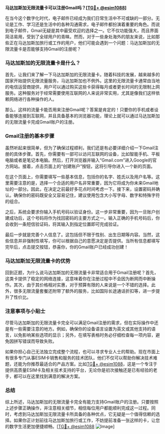 **马达加斯加无限流量卡可以注册Gmail吗？[[TG💪+ @esim1088](https://t.me/s/esim1088)]**

在当今这个数字化时代，电子邮件已经成为我们日常生活中不可或缺的一部分。无论是工作、学习还是生活中的各种沟通需求，电子邮件都扮演着重要的角色。而说到电子邮件，Gmail无疑是其中最受欢迎的选择之一。它不仅功能强大，而且界面简洁易用，受到了全球用户的青睐。然而，对于一些身处海外的朋友来说，比如那些正在马达加斯加旅行或工作的用户，他们可能会遇到一个问题：马达加斯加的无限流量卡是否能够支持Gmail的注册呢？

### 马达加斯加的无限流量卡是什么？

首先，让我们来了解一下马达加斯加的无限流量卡。随着科技的发展，越来越多的国家开始提供无限流量服务，马达加斯加也不例外。这里的无限流量卡通常由当地的电信运营商提供，用户可以通过购买这些卡获得每月或者更长时间的无限制上网服务。这种服务对于经常需要使用互联网的人来说非常实用，尤其是像我们这样依赖网络进行各种操作的人。

那么，这样的流量卡能否用来注册Gmail呢？答案是肯定的！只要你的手机或者设备能够连接到互联网，并且具备基本的浏览器功能，理论上就可以通过马达加斯加的无限流量卡完成Gmail账户的注册。

### Gmail注册的基本步骤

虽然听起来很简单，但为了确保过程顺利，我们还是有必要详细介绍一下Gmail注册的具体步骤。首先，你需要有一部可以访问互联网的设备，比如智能手机、平板电脑或者是笔记本电脑。然后，打开浏览器并输入“Gmail.com”进入Google的官方网站。接着，点击页面上的“创建账户”按钮，这将引导你进入一个新的页面。

在这个页面上，你需要填写一些基本信息，包括你的名字、姓氏以及用户名等。这里需要注意的是，选择一个合适的用户名非常重要，因为它将成为你未来Gmail地址的一部分。因此，在决定之前最好多花点时间考虑一下。接下来，设置密码并确认。确保你的密码既安全又容易记住，建议使用包含大小写字母、数字和特殊字符的组合。

之后，系统会要求你输入手机号码以验证身份。这一步非常重要，因为一旦账户创建成功后，这个号码将作为找回密码的主要方式之一。输入正确的手机号码后，你会收到一条短信验证码，将其输入到指定位置即可完成验证。

最后一步就是完善个人信息了。这包括但不限于性别、出生日期等内容。当然，这些信息并非强制性填写，你可以根据自己的意愿决定是否提供。当所有信息都填写完毕后，点击提交按钮，恭喜你，你的Gmail账户已经成功创建！

### 马达加斯加无限流量卡的优势

回到正题，为什么说马达加斯加的无限流量卡非常适合用于Gmail注册呢？首先，这类卡提供了稳定的网络连接，这意味着你在注册过程中不会因为断网而中断操作。其次，由于其价格相对实惠，对于预算有限的人来说是一个不错的选择。此外，很多无限流量套餐还附带了额外的服务，比如国际长途通话折扣等，进一步提升了性价比。

### 注意事项与小贴士

尽管马达加斯加的无限流量卡完全可以满足Gmail注册的需求，但在实际操作中还是有一些需要注意的地方。例如，确保你的设备语言设置为英文或其他支持的语言，以免影响某些选项的显示；另外，在填写表格时务必仔细检查每一项内容，避免因拼写错误而导致失败。

如果你担心自己无法独立完成整个流程，也可以寻求专业人士的帮助。现在市面上有很多专门从事ESIM卡销售和服务的技术团队，他们不仅可以帮助你解决技术难题，还能为你推荐最适合的产品方案。比如[TG💪+ @esim1088](https://t.me/s/esim1088)，这是一个专注于提供高质量ESIM卡及相关技术支持的平台，无论你是初次接触还是已有经验的老手，都可以在这里找到满意的解决方案。

### 总结

综上所述，马达加斯加的无限流量卡完全有能力支持Gmail账户的注册。只要按照上述步骤正确操作，并注意相关细节，相信每位用户都能顺利完成这一过程。同时，考虑到马达加斯加无限流量卡所具备的各种优点，它无疑是一个值得信赖的选择。如果你正计划前往马达加斯加旅行或工作，不妨提前准备一张这样的卡，让您的数字生活更加便捷顺畅。[[TG💪+ @esim1088](https://t.me/s/esim1088) ![Image](https://i.postimg.cc/4NQfJmqS/Snipaste-2025-05-13-00-14-12.png)]